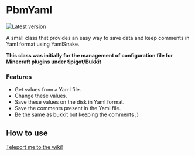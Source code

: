 # PbmYaml
[![Latest version](https://jitpack.io/v/Medialo/PbmYaml.svg)](https://jitpack.io/#Medialo/PbmYaml)

A small class that provides an easy way to save data and keep comments in Yaml format using YamlSnake.

**This class was initially for the management of configuration file for Minecraft plugins under Spigot/Bukkit**

### Features

- Get values from a Yaml file.
- Change these values.
- Save these values on the disk in Yaml format.
- Save the comments present in the Yaml file.
- Be the same as bukkit but keeping the comments ;)


## How to use
[Teleport me to the wiki!](https://github.com/Medialo/PbmYaml/wiki "Wiki is cool, cookies too")

